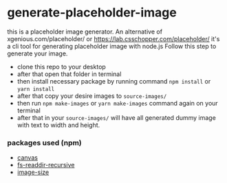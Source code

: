 # generate-placeholder-image

this is a placeholder image generator. An alternative of xgenious.com/placeholder/ or https://lab.csschopper.com/placeholder/
it's a cli tool for generating placeholder image with node.js Follow this step to generate your image.

- clone this repo to your desktop
- after that open that folder in terminal
- then install necessary package by running command `npm install` or `yarn install`
- after that copy your desire images to `source-images/`
- then run `npm make-images` or `yarn make-images` command again on your terminal
- after that in your `source-images/` will have all generated dummy image with text to width and height.

### packages used (npm)

- [canvas](https://www.npmjs.com/package/canvas)
- [fs-readdir-recursive](https://www.npmjs.com/package/fs-readdir-recursive)
- [image-size](https://www.npmjs.com/package/image-size)
